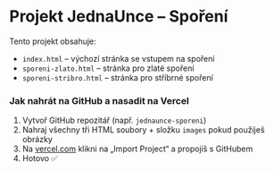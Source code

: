 # Projekt JednaUnce – Spoření

Tento projekt obsahuje:
- `index.html` – výchozí stránka se vstupem na spoření
- `sporeni-zlato.html` – stránka pro zlaté spoření
- `sporeni-stribro.html` – stránka pro stříbrné spoření

### Jak nahrát na GitHub a nasadit na Vercel
1. Vytvoř GitHub repozitář (např. `jednaunce-sporeni`)
2. Nahraj všechny tři HTML soubory + složku `images` pokud použiješ obrázky
3. Na [vercel.com](https://vercel.com) klikni na „Import Project“ a propojíš s GitHubem
4. Hotovo ✅

